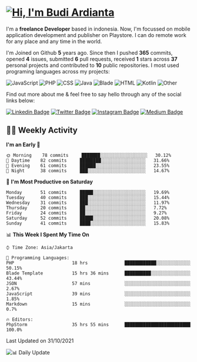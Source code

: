 # [![Hi, I'm Budi Ardianta](https://readme-typing-svg.herokuapp.com?size=24&vCenter=true&lines=%F0%9F%91%8B+Hi%2C+I'm+Budi+Ardianta+;%F0%9F%92%BB+Android+And+Web+Developer+)](https://git.io/typing-svg)

I'm a **freelance Developer** based in indonesia. Now, I'm focussed on mobile application development and publisher on Playstore. I can do remote work for any place and any time in the world.

I'm Joined on Github **5** years ago. Since then I pushed **365** commits, opened **4** issues, submitted **6** pull requests, received **1** stars across **37** personal projects and contributed to **10** public repositories.
I most used programing languages across my projects:

![JavaScript](https://img.shields.io/badge/-JavaScript-%23f1e05a?style=flat&logo=JavaScript&logoColor=white)
![PHP](https://img.shields.io/badge/-PHP-%234F5D95?style=flat&logo=PHP&logoColor=white)
![CSS](https://img.shields.io/badge/-CSS-%23563d7c?style=flat&logo=CSS&logoColor=white)
![Java](https://img.shields.io/badge/-Java-%23b07219?style=flat&logo=Java&logoColor=white)
![Blade](https://img.shields.io/badge/-Blade-%23f7523f?style=flat&logo=Blade&logoColor=white)
![HTML](https://img.shields.io/badge/-HTML-%23e34c26?style=flat&logo=HTML&logoColor=white)
![Kotlin](https://img.shields.io/badge/-Kotlin-%23A97BFF?style=flat&logo=Kotlin&logoColor=white)
![Other](https://img.shields.io/badge/-Other-%23ededed?style=flat&logo=Other&logoColor=white)

Find out more about me & feel free to say hello through any of the social links below:

[![Linkedin Badge](https://img.shields.io/badge/-budiardianata-blue?style=flat&logo=Linkedin&logoColor=white&link=https://www.linkedin.com/in/budiardianata/)](https://www.linkedin.com/in/budiardianata/)
[![Twitter Badge](https://img.shields.io/badge/-budiardianata-%231DA1F2.svg?style=flat&logo=twitter&logoColor=white&link=https://www.twitter.com/budiardianata)](https://www.linkedin.com/in/budiardianata/)
[![Instagram Badge](https://img.shields.io/badge/-budiardianata-purple?style=flat&logo=instagram&logoColor=white&link=https://instagram.com/budiardianata/)](https://instagram.com/budiardianata)
[![Medium Badge](https://img.shields.io/badge/-@budiardianata-%2312100E.svg?style=flat&logo=Medium&logoColor=white&link=https://medium.com/@budiardianata/)](https://medium.com/@budiardianata)

## 👨‍💻 Weekly Activity
<!--START_SECTION:waka-->
**I'm an Early 🐤** 

```text
🌞 Morning    78 commits     ███████░░░░░░░░░░░░░░░░░░   30.12% 
🌆 Daytime    82 commits     ████████░░░░░░░░░░░░░░░░░   31.66% 
🌃 Evening    61 commits     ██████░░░░░░░░░░░░░░░░░░░   23.55% 
🌙 Night      38 commits     ███░░░░░░░░░░░░░░░░░░░░░░   14.67%

```
📅 **I'm Most Productive on Saturday** 

```text
Monday       51 commits     █████░░░░░░░░░░░░░░░░░░░░   19.69% 
Tuesday      40 commits     ███░░░░░░░░░░░░░░░░░░░░░░   15.44% 
Wednesday    31 commits     ███░░░░░░░░░░░░░░░░░░░░░░   11.97% 
Thursday     20 commits     ██░░░░░░░░░░░░░░░░░░░░░░░   7.72% 
Friday       24 commits     ██░░░░░░░░░░░░░░░░░░░░░░░   9.27% 
Saturday     52 commits     █████░░░░░░░░░░░░░░░░░░░░   20.08% 
Sunday       41 commits     ████░░░░░░░░░░░░░░░░░░░░░   15.83%

```


📊 **This Week I Spent My Time On** 

```text
⌚︎ Time Zone: Asia/Jakarta

💬 Programming Languages: 
PHP                      18 hrs              ████████████░░░░░░░░░░░░░   50.15% 
Blade Template           15 hrs 36 mins      ██████████░░░░░░░░░░░░░░░   43.44% 
JSON                     57 mins             ░░░░░░░░░░░░░░░░░░░░░░░░░   2.67% 
JavaScript               39 mins             ░░░░░░░░░░░░░░░░░░░░░░░░░   1.85% 
Markdown                 15 mins             ░░░░░░░░░░░░░░░░░░░░░░░░░   0.7%

🔥 Editors: 
PhpStorm                 35 hrs 55 mins      █████████████████████████   100.0%

```


 Last Updated on 31/10/2021
<!--END_SECTION:waka-->

![📊 Daily Update](https://github.com/budiardianata/budiardianata/actions/workflows/update-activity.yml/badge.svg)
